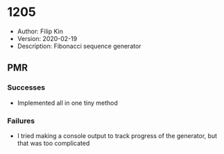 # 1205
* Author: Filip Kin
* Version: 2020-02-19
* Description: Fibonacci sequence generator

## PMR
### Successes
- Implemented all in one tiny method
### Failures
- I tried making a console output to track progress of the generator, but that was too complicated